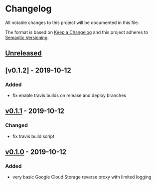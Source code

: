 # Changelog
All notable changes to this project will be documented in this file.

The format is based on [Keep a Changelog](http://keepachangelog.com/en/1.0.0/)
and this project adheres to [Semantic Versioning](http://semver.org/spec/v2.0.0.html).

## [Unreleased]

## [v0.1.2] - 2019-10-12
### Added
- fix enable travis builds on release and deploy branches

## [v0.1.1] - 2019-10-12
### Changed
- fix travis build script

## [v0.1.0] - 2019-10-12
### Added
- very basic Google Cloud Storage reverse proxy with limited logging

[Unreleased]: https://github.com/helstern/kommol/compare/v0.1.1...HEAD
[v0.1.1]: https://github.com/helstern/kommol/compare/v0.1.0...v0.1.1
[v0.1.0]: https://github.com/helstern/kommol/compare/TAIL...v0.1.0
